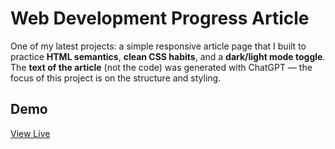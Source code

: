 # Web Development Progress Article

One of my latest projects: a simple responsive article page that I built to practice **HTML semantics**, **clean CSS habits**, and a **dark/light mode toggle**.
The **text of the article** (not the code) was generated with ChatGPT — the focus of this project is on the structure and styling.

## Demo
[View Live](https://AliTarek75.github.io/webdev-article/)
